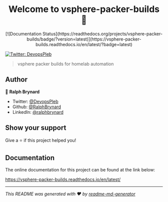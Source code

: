 <h1 align="center">Welcome to vsphere-packer-builds 👋</h1>
<p align="center">
  [![Documentation Status](https://readthedocs.org/projects/vsphere-packer-builds/badge/?version=latest)](https://vsphere-packer-builds.readthedocs.io/en/latest/?badge=latest)
</p>
<p>
  <a href="https://twitter.com/DevopsPleb" target="_blank">
    <img alt="Twitter: DevopsPleb" src="https://img.shields.io/twitter/follow/DevopsPleb.svg?style=social" />
  </a>
</p>

> vsphere packer builds for homelab automation

## Author

👤 **Ralph Brynard**

* Twitter: [@DevopsPleb](https://twitter.com/DevopsPleb)
* Github: [@RalphBrynard](https://github.com/RalphBrynard)
* LinkedIn: [@ralphbrynard](https://linkedin.com/in/ralphbrynard)

## Show your support

Give a ⭐️ if this project helped you!

## Documentation
The online documentation for this project can be found at the link below:

https://vsphere-packer-builds.readthedocs.io/en/latest/

***
_This README was generated with ❤️ by [readme-md-generator](https://github.com/kefranabg/readme-md-generator)_